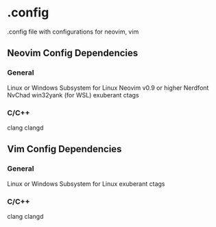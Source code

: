 # .config
.config file with configurations for neovim, vim

## Neovim Config Dependencies
### General
Linux or Windows Subsystem for Linux
Neovim v0.9 or higher
Nerdfont
NvChad
win32yank (for WSL)
exuberant ctags

### C/C++
clang
clangd

## Vim Config Dependencies
### General
Linux or Windows Subsystem for Linux
exuberant ctags

### C/C++
clang
clangd
